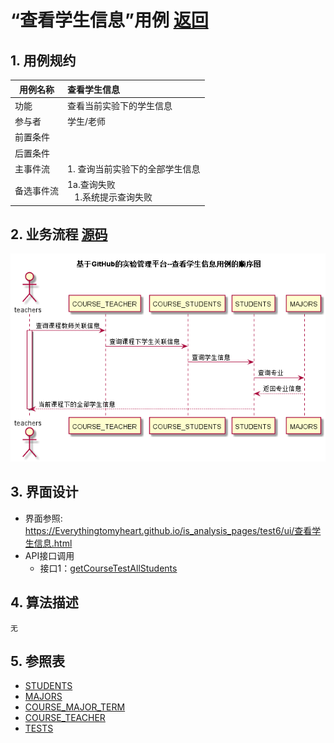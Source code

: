 # “查看学生信息”用例 [返回](../README.md)

## 1. 用例规约

|用例名称|查看学生信息|
|-------|:-------------|
|功能|查看当前实验下的学生信息|
|参与者|学生/老师|
|前置条件| |
|后置条件| |
|主事件流| 1. 查询当前实验下的全部学生信息|
|备选事件流|1a.查询失败 <br>&nbsp;&nbsp; 1.系统提示查询失败|

## 2. 业务流程 [源码](../源码/查看学生信息.puml)
![查看学生信息](../查看学生信息.png)

## 3. 界面设计
- 界面参照: https://Everythingtomyheart.github.io/is_analysis_pages/test6/ui/查看学生信息.html
- API接口调用
    - 接口1：[getCourseTestAllStudents](../接口/getCourseTestAllStudents.md)

## 4. 算法描述
    无
## 5. 参照表

- [STUDENTS](../DB/README.md/#STUDENTS)
- [MAJORS](../DB/README.md/#MAJORS)
- [COURSE_MAJOR_TERM](../DB/README.md/#COURSE_MAJOR_TERM)
- [COURSE_TEACHER](../DB/README.md/#COURSE_TEACHER)
- [TESTS](../DB/README.md/#TESTS)